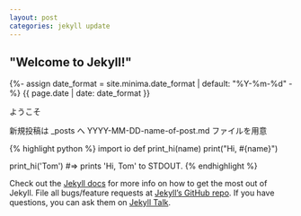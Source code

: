 ```yaml
---
layout: post
categories: jekyll update
---
```

<h2>"Welcome to Jekyll!"</h2>
<time class="dt-published" datetime="{{ page.date | date_to_xmlschema }}" itemprop="datePublished">
  {%- assign date_format = site.minima.date_format | default: "%Y-%m-%d" -%}
  {{ page.date | date: date_format }}
</time>

ようこそ

新規投稿は _posts へ YYYY-MM-DD-name-of-post.md ファイルを用意

{% highlight python %}
import io
def print_hi(name)
  print("Hi, #{name}")

print_hi('Tom')
#=> prints 'Hi, Tom' to STDOUT.
{% endhighlight %}

Check out the [Jekyll docs][jekyll-docs] for more info on how to get the most out of Jekyll. File all bugs/feature requests at [Jekyll’s GitHub repo][jekyll-gh]. If you have questions, you can ask them on [Jekyll Talk][jekyll-talk].

[jekyll-docs]: https://jekyllrb.com/docs/home
[jekyll-gh]:   https://github.com/jekyll/jekyll
[jekyll-talk]: https://talk.jekyllrb.com/
